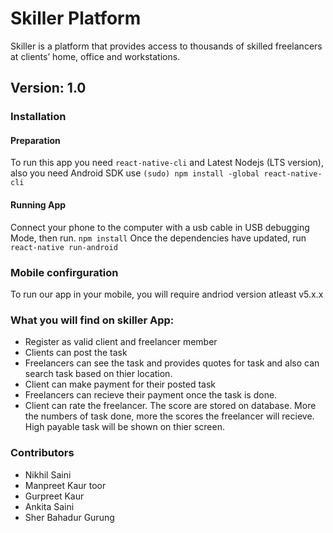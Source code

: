 # Skiller Platform
Skiller is a platform that provides access to thousands of skilled freelancers at clients’ home, office and workstations. 

## Version: 1.0
### Installation
#### Preparation
To run this app you need ```react-native-cli``` and Latest Nodejs (LTS version), also you need Android SDK
use ```(sudo) npm install -global react-native-cli```
#### Running App
Connect your phone to the computer with a usb cable in USB debugging Mode, then run.
```npm install```
Once the dependencies have updated, run
```react-native run-android```

### Mobile confirguration
To run our app in your mobile, you will require andriod version atleast v5.x.x
### What you will find on skiller App:
* Register as valid client and freelancer member
* Clients can post the task
* Freelancers can see the task and provides quotes for task and also can search task based on thier location.
* Client can make payment for their posted task
* Freelancers can recieve their payment once the task  is done.
* Client can rate the freelancer. The score are stored on database. More the numbers of task done, more the scores the freelancer will recieve. High payable task will be shown on thier screen. 



### Contributors
* Nikhil Saini
* Manpreet Kaur toor
* Gurpreet Kaur
* Ankita Saini
* Sher Bahadur Gurung
